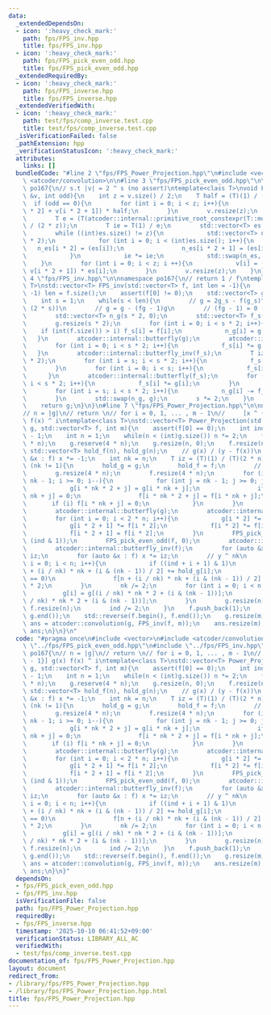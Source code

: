 ```yaml
---
data:
  _extendedDependsOn:
  - icon: ':heavy_check_mark:'
    path: fps/FPS_inv.hpp
    title: fps/FPS_inv.hpp
  - icon: ':heavy_check_mark:'
    path: fps/FPS_pick_even_odd.hpp
    title: fps/FPS_pick_even_odd.hpp
  _extendedRequiredBy:
  - icon: ':heavy_check_mark:'
    path: fps/FPS_inverse.hpp
    title: fps/FPS_inverse.hpp
  _extendedVerifiedWith:
  - icon: ':heavy_check_mark:'
    path: test/fps/comp_inverse.test.cpp
    title: test/fps/comp_inverse.test.cpp
  _isVerificationFailed: false
  _pathExtension: hpp
  _verificationStatusIcon: ':heavy_check_mark:'
  attributes:
    links: []
  bundledCode: "#line 2 \"fps/FPS_Power_Projection.hpp\"\n#include <vector>\n#include\
    \ <atcoder/convolution>\n\n#line 3 \"fps/FPS_pick_even_odd.hpp\"\n\nnamespace\
    \ po167{\n// s.t |v| = 2 ^ s (no assert)\ntemplate<class T>\nvoid FPS_pick_even_odd(std::vector<T>\
    \ &v, int odd){\n    int z = v.size() / 2;\n    T half = (T)(1) / (T)(2);\n  \
    \  if (odd == 0){\n        for (int i = 0; i < z; i++){\n            v[i] = (v[i\
    \ * 2] + v[i * 2 + 1]) * half;\n        }\n        v.resize(z);\n    } else {\n\
    \        T e = (T(atcoder::internal::primitive_root_constexpr(T::mod()))).pow(T::mod()\
    \ / (2 * z));\n        T ie = T(1) / e;\n        std::vector<T> es = {half};\n\
    \        while ((int)es.size() != z){\n            std::vector<T> n_es((int)es.size()\
    \ * 2);\n            for (int i = 0; i < (int)es.size(); i++){\n             \
    \   n_es[i * 2] = (es[i]);\n                n_es[i * 2 + 1] = (es[i] * ie);\n\
    \            }\n            ie *= ie;\n            std::swap(n_es, es);\n    \
    \    }\n        for (int i = 0; i < z; i ++){\n            v[i] = (v[i * 2] -\
    \ v[i * 2 + 1]) * es[i];\n        }\n        v.resize(z);\n    }\n}\n}\n#line\
    \ 4 \"fps/FPS_inv.hpp\"\n\nnamespace po167{\n// return 1 / f\ntemplate <class\
    \ T>\nstd::vector<T> FPS_inv(std::vector<T> f, int len = -1){\n    if (len ==\
    \ -1) len = f.size();\n    assert(f[0] != 0);\n    std::vector<T> g = {1 / f[0]};\n\
    \    int s = 1;\n    while(s < len){\n        // g = 2g_s - f(g_s)^2 (mod x ^\
    \ (2 * s))\n        // g = g - (fg - 1)g\n        // (fg - 1) = 0 (mod x ^ (s))\n\
    \        std::vector<T> n_g(s * 2, 0);\n        std::vector<T> f_s(s * 2, 0);\n\
    \        g.resize(s * 2);\n        for (int i = 0; i < s * 2; i++){\n        \
    \    if (int(f.size()) > i) f_s[i] = f[i];\n            n_g[i] = g[i];\n     \
    \   }\n        atcoder::internal::butterfly(g);\n        atcoder::internal::butterfly(f_s);\n\
    \        for (int i = 0; i < s * 2; i++){\n            f_s[i] *= g[i];\n     \
    \   }\n        atcoder::internal::butterfly_inv(f_s);\n        T iz = 1 / (T)(s\
    \ * 2);\n        for (int i = s; i < s * 2; i++){\n            f_s[i] *= iz;\n\
    \        }\n        for (int i = 0; i < s; i++){\n            f_s[i] = 0;\n  \
    \      }\n        atcoder::internal::butterfly(f_s);\n        for (int i = 0;\
    \ i < s * 2; i++){\n            f_s[i] *= g[i];\n        }\n        atcoder::internal::butterfly_inv(f_s);\n\
    \        for (int i = s; i < s * 2; i++){\n            n_g[i] -= f_s[i] * iz;\n\
    \        }\n        std::swap(n_g, g);\n        s *= 2;\n    }\n    g.resize(len);\n\
    \    return g;\n}\n}\n#line 7 \"fps/FPS_Power_Projection.hpp\"\n\nnamespace po167{\n\
    // n = |g|\n// return \n// for i = 0, 1, ... , m - 1\n//     [x ^ {n - 1}] g(x)\
    \ f(x) ^ i\ntemplate<class T>\nstd::vector<T> Power_Projection(std::vector<T>\
    \ g, std::vector<T> f, int m){\n    assert(f[0] == 0);\n    int ind = (int)g.size()\
    \ - 1;\n    int n = 1;\n    while(n < (int)g.size()) n *= 2;\n    f.reserve(4\
    \ * n);\n    g.reserve(4 * n);\n    g.resize(n, 0);\n    f.resize(n, 0);\n   \
    \ std::vector<T> hold_f(n), hold_g(n);\n    // g(x) / (y - f(x))\n    for (auto\
    \ &x : f) x *= -1;\n    int nk = n;\n    T iz = (T)(1) / (T)(2 * n);\n    while\
    \ (nk != 1){\n        hold_g = g;\n        hold_f = f;\n        // n -> 4 * n\n\
    \        g.resize(4 * n);\n        f.resize(4 * n);\n        for (int i = n /\
    \ nk - 1; i >= 0; i--){\n            for (int j = nk - 1; j >= 0; j--){\n    \
    \            g[i * nk * 2 + j] = g[i * nk + j];\n                if (i) g[i *\
    \ nk + j] = 0;\n                f[i * nk * 2 + j] = f[i * nk + j];\n         \
    \       if (i) f[i * nk + j] = 0;\n            }\n        }\n        // tran\n\
    \        atcoder::internal::butterfly(g);\n        atcoder::internal::butterfly(f);\n\
    \        for (int i = 0; i < 2 * n; i++){\n            g[i * 2] *= f[i * 2 + 1];\n\
    \            g[i * 2 + 1] *= f[i * 2];\n            f[i * 2] *= f[i * 2 + 1];\n\
    \            f[i * 2 + 1] = f[i * 2];\n        }\n        FPS_pick_even_odd(g,\
    \ (ind & 1));\n        FPS_pick_even_odd(f, 0);\n        atcoder::internal::butterfly_inv(g);\n\
    \        atcoder::internal::butterfly_inv(f);\n        for (auto &x : g) x *=\
    \ iz;\n        for (auto &x : f) x *= iz;\n        // y ^ nk\n        for (int\
    \ i = 0; i < n; i++){\n            if ((ind + i + 1) & 1)\n                g[n\
    \ + (i / nk) * nk + (i & (nk - 1)) / 2] += hold_g[i];\n            if ((i & 1)\
    \ == 0)\n                f[n + (i / nk) * nk + (i & (nk - 1)) / 2] += hold_f[i]\
    \ * 2;\n        }\n        nk /= 2;\n        for (int i = 0; i < n; i++){\n  \
    \          g[i] = g[(i / nk) * nk * 2 + (i & (nk - 1))];\n            f[i] = f[(i\
    \ / nk) * nk * 2 + (i & (nk - 1))];\n        }\n        g.resize(n);\n       \
    \ f.resize(n);\n        ind /= 2;\n    }\n    f.push_back(1);\n    std::reverse(g.begin(),\
    \ g.end());\n    std::reverse(f.begin(), f.end());\n    g.resize(m);\n    std::vector<T>\
    \ ans = atcoder::convolution(g, FPS_inv(f, m));\n    ans.resize(m);\n    return\
    \ ans;\n}\n}\n"
  code: "#pragma once\n#include <vector>\n#include <atcoder/convolution>\n\n#include\
    \ \"../fps/FPS_pick_even_odd.hpp\"\n#include \"../fps/FPS_inv.hpp\"\n\nnamespace\
    \ po167{\n// n = |g|\n// return \n// for i = 0, 1, ... , m - 1\n//     [x ^ {n\
    \ - 1}] g(x) f(x) ^ i\ntemplate<class T>\nstd::vector<T> Power_Projection(std::vector<T>\
    \ g, std::vector<T> f, int m){\n    assert(f[0] == 0);\n    int ind = (int)g.size()\
    \ - 1;\n    int n = 1;\n    while(n < (int)g.size()) n *= 2;\n    f.reserve(4\
    \ * n);\n    g.reserve(4 * n);\n    g.resize(n, 0);\n    f.resize(n, 0);\n   \
    \ std::vector<T> hold_f(n), hold_g(n);\n    // g(x) / (y - f(x))\n    for (auto\
    \ &x : f) x *= -1;\n    int nk = n;\n    T iz = (T)(1) / (T)(2 * n);\n    while\
    \ (nk != 1){\n        hold_g = g;\n        hold_f = f;\n        // n -> 4 * n\n\
    \        g.resize(4 * n);\n        f.resize(4 * n);\n        for (int i = n /\
    \ nk - 1; i >= 0; i--){\n            for (int j = nk - 1; j >= 0; j--){\n    \
    \            g[i * nk * 2 + j] = g[i * nk + j];\n                if (i) g[i *\
    \ nk + j] = 0;\n                f[i * nk * 2 + j] = f[i * nk + j];\n         \
    \       if (i) f[i * nk + j] = 0;\n            }\n        }\n        // tran\n\
    \        atcoder::internal::butterfly(g);\n        atcoder::internal::butterfly(f);\n\
    \        for (int i = 0; i < 2 * n; i++){\n            g[i * 2] *= f[i * 2 + 1];\n\
    \            g[i * 2 + 1] *= f[i * 2];\n            f[i * 2] *= f[i * 2 + 1];\n\
    \            f[i * 2 + 1] = f[i * 2];\n        }\n        FPS_pick_even_odd(g,\
    \ (ind & 1));\n        FPS_pick_even_odd(f, 0);\n        atcoder::internal::butterfly_inv(g);\n\
    \        atcoder::internal::butterfly_inv(f);\n        for (auto &x : g) x *=\
    \ iz;\n        for (auto &x : f) x *= iz;\n        // y ^ nk\n        for (int\
    \ i = 0; i < n; i++){\n            if ((ind + i + 1) & 1)\n                g[n\
    \ + (i / nk) * nk + (i & (nk - 1)) / 2] += hold_g[i];\n            if ((i & 1)\
    \ == 0)\n                f[n + (i / nk) * nk + (i & (nk - 1)) / 2] += hold_f[i]\
    \ * 2;\n        }\n        nk /= 2;\n        for (int i = 0; i < n; i++){\n  \
    \          g[i] = g[(i / nk) * nk * 2 + (i & (nk - 1))];\n            f[i] = f[(i\
    \ / nk) * nk * 2 + (i & (nk - 1))];\n        }\n        g.resize(n);\n       \
    \ f.resize(n);\n        ind /= 2;\n    }\n    f.push_back(1);\n    std::reverse(g.begin(),\
    \ g.end());\n    std::reverse(f.begin(), f.end());\n    g.resize(m);\n    std::vector<T>\
    \ ans = atcoder::convolution(g, FPS_inv(f, m));\n    ans.resize(m);\n    return\
    \ ans;\n}\n}"
  dependsOn:
  - fps/FPS_pick_even_odd.hpp
  - fps/FPS_inv.hpp
  isVerificationFile: false
  path: fps/FPS_Power_Projection.hpp
  requiredBy:
  - fps/FPS_inverse.hpp
  timestamp: '2025-10-10 06:41:52+09:00'
  verificationStatus: LIBRARY_ALL_AC
  verifiedWith:
  - test/fps/comp_inverse.test.cpp
documentation_of: fps/FPS_Power_Projection.hpp
layout: document
redirect_from:
- /library/fps/FPS_Power_Projection.hpp
- /library/fps/FPS_Power_Projection.hpp.html
title: fps/FPS_Power_Projection.hpp
---
```

